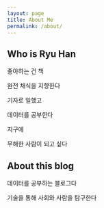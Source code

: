 ```yaml
---
layout: page
title: About Me
permalink: /about/
---
```


## Who is Ryu Han

좋아하는 건 책

완전 채식을 지향한다


기자로 일했고

데이터를 공부한다


지구에

무해한 사람이 되고 싶다




## About this blog

데이터를 공부하는 블로그다

기술을 통해 사회와 사람을 탐구한다 

